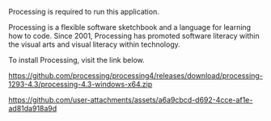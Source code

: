 Processing is required to run this application.

Processing is a flexible software sketchbook and a language for learning how to code.
Since 2001, Processing has promoted software literacy within the visual arts and visual literacy within technology.

To install Processing, visit the link below.

https://github.com/processing/processing4/releases/download/processing-1293-4.3/processing-4.3-windows-x64.zip

https://github.com/user-attachments/assets/a6a9cbcd-d692-4cce-af1e-ad81da918a9d
